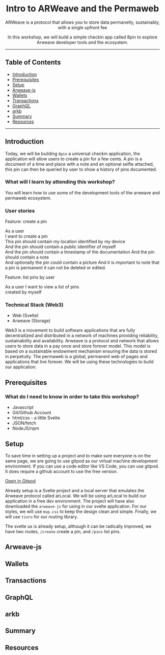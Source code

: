<h1 align="center">Intro to ARWeave and the Permaweb</h1>
<p align="center">ARWeave is a protocol that allows you to store data permanetly, sustainably, with a single upfront fee</p>
<p align="center">In this workshop, we will build a simple checkin app called 8pin to explore Arweave developer tools and the ecosystem.</p>

---

## Table of Contents

- [Introduction](#introduction)
- [Prerequisites](#prerequisites)
- [Setup](#setup)
- [Arweave-js](#arweave-js)
- [Wallets](#wallets)
- [Transactions](#transactions)
- [GraphQL](#graphql)
- [arkb](#arkb)
- [Summary](#summary)
- [Resources](#resources)

---

## Introduction

Today, we will be building `8pin` a universal checkin application, the application will allow users to create a pin for a few cents. A pin is a document of a time and place with a note and an optional selfie attached, this pin can then be queried by user to show a history of pins documented. 

### What will I learn by attending this workshop?

You will learn how to use some of the development tools of the arweave and permaweb ecosystem.

### User stories

Feature: create a pin

As a user     
I want to create a pin    
This pin should contain my location identified by my device      
And the pin should contain a public identifier of myself     
And the pin should contain a timestamp of the documentation
And the pin should contain a note    
And optionally the pin could contain a picture
And it is important to note that a pin is permanent it can not be deleted or edited.

Feature: list pins by user

As a user
I want to view a list of pins       
created by myself

### Technical Stack (Web3)

* Web (Svelte)
* Arweave (Storage)

Web3 is a movement to build software applications that are fully decentrailized and distributed in a network of machines providing reliability, sustainability and availability. Arweave is a protocol and network that allows users to store data in a pay once and store forever model. This model is based on a sustainable endowment mechanism ensuring the data is stored in  perpetuity. The permaweb is a global, permanent web of pages and applications that live forever. We will be using these technologies to build our application.

## Prerequisites

### What do I need to know in order to take this workshop?

* Javascript
* Git/Github Account
* html/css - a little Svelte 
* JSON/fetch 
* NodeJS/npm

## Setup

To save time in setting up a project and to make sure everyone is on the same page, we are going to use gitpod as our virtual machine development environment. If you can use a code editor like VS Code, you can use gitpod. It does require a github account to use the free version.

<a href="https://gitpod.io#https://github.com/twilson63/intro-to-arweave" target="new">Open in Gitpod</a>

Already setup is a Svelte project and a local server that emulates the Arweave protocol called arLocal. We will be using arLocal to build our application in a free dev environment. The project will have also downloaded the `arweave-js` for using in our svelte application. For our styles, we will use `mvp.css` to keep the design clean and simple. Finally, we will use `tinro` for our routing library.

The svelte ux is already setup, although it can be radically improved, we have two routes, `/create` create a pin, and `/pins` list pins. 

## Arweave-js

## Wallets

## Transactions

## GraphQL

## arkb

## Summary

## Resources
